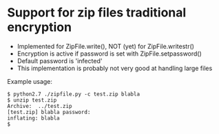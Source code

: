 # Support for zip files traditional encryption

- Implemented for ZipFile.write(), NOT (yet) for ZipFile.writestr()
- Encryption is active if password is set with ZipFile.setpassword()
- Default password is 'infected'
- This implementation is probably not very good at handling large files

Example usage:
	
	$ python2.7 ./zipfile.py -c test.zip blabla
	$ unzip test.zip
	Archive:  ../test.zip
	[test.zip] blabla password:
  	inflating: blabla
	$
